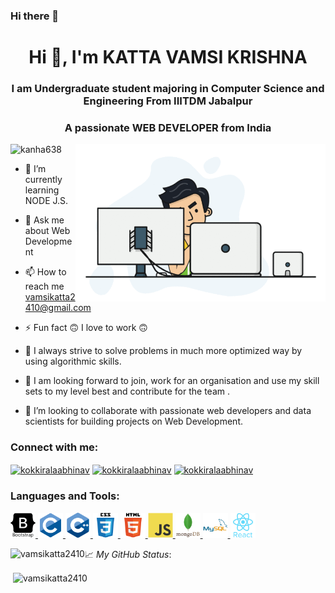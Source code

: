 ### Hi there 👋

<h1 align="center">Hi 👋, I'm KATTA VAMSI KRISHNA</h1>
<h3 align="center">I am Undergraduate student majoring in Computer Science and Engineering From IIITDM Jabalpur</h3>
<h3 align="center">A passionate WEB DEVELOPER from India</h3>
<img src="https://raw.githubusercontent.com/rajpratyush/rajpratyush/master/me_1.gif" alt="Coding"  width="400px" align="right"/>

<p align="left"> <img src="https://komarev.com/ghpvc/?username=kanha638&label=Profile%20views&color=0e75b6&style=flat" alt="kanha638" /> </p>

- 🌱 I’m currently learning NODE J.S.

- 💬 Ask me about Web Development

- 📫 How to reach me vamsikatta2410@gmail.com

- ⚡ Fun fact 🙃 I love to work 🙃

- 🤔 I always strive to solve problems in much more optimized way by using algorithmic skills.

- 🙂 I am looking forward to join, work for an organisation and use my skill sets to my level best and contribute for the team .

- 👯 I’m looking to collaborate with passionate web developers  and data scientists for building projects on Web Development.


<h3 align="left">Connect with me:</h3>
<p align="left">
<a href="https://www.linkedin.com/in/vamsikrishnakatta/" target="blank"><img align="center" src="http://surl.li/gjuor" alt="kokkiralaabhinav" height="50" width="50" /></a>
<a href="https://www.instagram.com/vamsi629/?next=%2F" target="blank"><img align="center" src="http://surl.li/gjumo" alt="kokkiralaabhinav" height="50" width="50" /></a>
<a href="https://twitter.com/vamsiKr84522304" target="blank"><img align="center" src="http://surl.li/glqze" alt="kokkiralaabhinav" height="50" width="50" /></a>

<h3 align="left">Languages and Tools:</h3>
<p align="left"> <a href="https://getbootstrap.com" target="_blank" rel="noreferrer"> <img src="https://raw.githubusercontent.com/devicons/devicon/master/icons/bootstrap/bootstrap-plain-wordmark.svg" alt="bootstrap" width="40" height="40"/> </a> <a href="https://www.cprogramming.com/" target="_blank" rel="noreferrer"> <img src="https://raw.githubusercontent.com/devicons/devicon/master/icons/c/c-original.svg" alt="c" width="40" height="40"/> </a> <a href="https://www.w3schools.com/cpp/" target="_blank" rel="noreferrer"> <img src="https://raw.githubusercontent.com/devicons/devicon/master/icons/cplusplus/cplusplus-original.svg" alt="cplusplus" width="40" height="40"/> </a> <a href="https://www.w3schools.com/css/" target="_blank" rel="noreferrer"> <img src="https://raw.githubusercontent.com/devicons/devicon/master/icons/css3/css3-original-wordmark.svg" alt="css3" width="40" height="40"/> </a> <a href="https://www.w3.org/html/" target="_blank" rel="noreferrer"> <img src="https://raw.githubusercontent.com/devicons/devicon/master/icons/html5/html5-original-wordmark.svg" alt="html5" width="40" height="40"/> </a> <a href="https://developer.mozilla.org/en-US/docs/Web/JavaScript" target="_blank" rel="noreferrer"> <img src="https://raw.githubusercontent.com/devicons/devicon/master/icons/javascript/javascript-original.svg" alt="javascript" width="40" height="40"/> </a> <a href="https://www.mongodb.com/" target="_blank" rel="noreferrer"> <img src="https://raw.githubusercontent.com/devicons/devicon/master/icons/mongodb/mongodb-original-wordmark.svg" alt="mongodb" width="40" height="40"/> </a> <a href="https://www.mysql.com/" target="_blank" rel="noreferrer"> <img src="https://raw.githubusercontent.com/devicons/devicon/master/icons/mysql/mysql-original-wordmark.svg" alt="mysql" width="40" height="40"/> </a> </a> <a href="https://reactjs.org/" target="_blank" rel="noreferrer"> <img src="https://raw.githubusercontent.com/devicons/devicon/master/icons/react/react-original-wordmark.svg" alt="react" width="40" height="40"/> </a> </p>

 <p><img align="left" src="https://github-readme-stats.vercel.app/api/top-langs?username=vamsikatta2410&show_icons=true&locale=en&layout=compact" alt="vamsikatta2410" /></p>

📈 *My GitHub Status*:  
 <p>&nbsp;<img align="center" src="https://github-readme-stats.vercel.app/api?username=vamsikatta2410&show_icons=true&locale=en" alt="vamsikatta2410" /></p>

